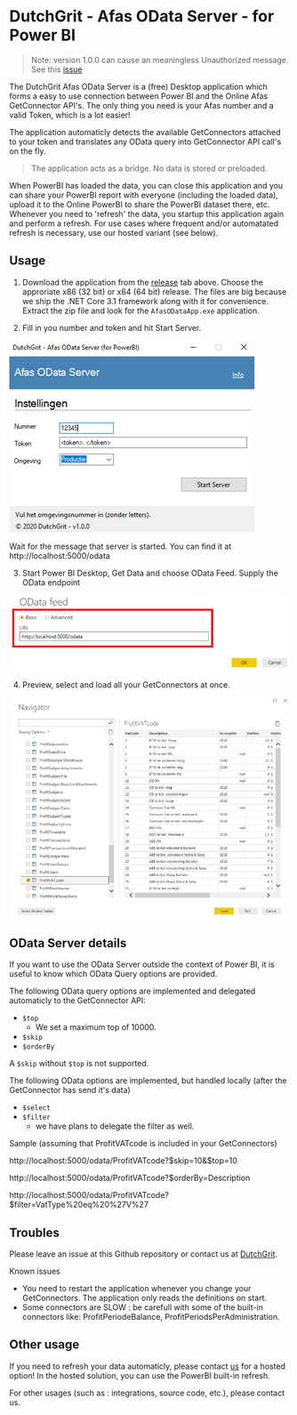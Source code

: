 # DutchGrit - Afas OData Server - for Power BI

> Note: version 1.0.0 can cause an meaningless Unauthorized message. See this [issue](https://github.com/dutchgrit/afasodataserver/issues/1)  

The DutchGrit Afas OData Server is a (free) Desktop application which forms a easy to use connection between Power BI and the Online Afas GetConnector API's. The only thing you need is your Afas number and a valid Token, which is a lot easier!

The application automaticly detects the available GetConnectors attached to your token and translates any OData query into GetConnector API call's on the fly. 

> The application acts as a bridge. No data is stored or preloaded. 

When PowerBI has loaded the data, you can close this application and you can share your PowerBI report with everyone (including the loaded data), upload it to the Online PowerBI to share the PowerBI dataset there, etc. Whenever you need to 'refresh' the data, you startup this application again and perform a refresh. For use cases where frequent and/or automatated refresh is necessary, use our hosted variant (see below).  

## Usage

1. Download the application from the [release](https://github.com/dutchgrit/afasodataserver/releases) tab above. Choose the approriate x86 (32 bit) or x64 (64 bit) release. The files are big because we ship the .NET Core 3.1 framework along with it for convenience. Extract the zip file and look for the `AfasODataApp.exe` application. 

2. Fill in you number and token and hit Start Server.

![](img/ODataServer.png)

Wait for the message that server is started. You can find it at http://localhost:5000/odata

3. Start Power BI Desktop, Get Data and choose OData Feed.
Supply the OData endpoint

![](img/PowerBI-ODataFeed.png)

4. Preview, select and load all your GetConnectors at once.

![](img/PowerBI-Navigator.png)


## OData Server details

If you want to use the OData Server outside the context of Power BI, it is useful to know which OData Query options are provided.

The following OData query options are implemented and delegated automaticly to the GetConnector API:

- `$top` 
    - We set a maximum top of 10000. 
- `$skip` 
- `$orderBy` 

A `$skip` without `$top` is not supported.

The following OData options are implemented, but handled locally (after the GetConnector has send it's data) 

- `$select`
- `$filter` 
    - we have plans to delegate the filter as well.

Sample (assuming that ProfitVATcode is included in your GetConnectors) 

http://localhost:5000/odata/ProfitVATcode?$skip=10&$top=10

http://localhost:5000/odata/ProfitVATcode?$orderBy=Description

http://localhost:5000/odata/ProfitVATcode?$filter=VatType%20eq%20%27V%27

## Troubles

Please leave an issue at this Github repository or contact us at [DutchGrit](https://www.dutchgrit.nl).

Known issues 
- You need to restart the application whenever you change your GetConnectors. The application only reads the definitions on start.
- Some connectors are SLOW : be carefull with some of the built-in connectors like: ProfitPeriodeBalance, ProfitPeriodsPerAdministration.


## Other usage


If you need to refresh your data automaticly, please contact [us](https://www.dutchgrit.nl/contact) for a hosted option! In the hosted solution, you can use the PowerBI built-in refresh.  

For other usages (such as : integrations, source code, etc.), please contact us. 



